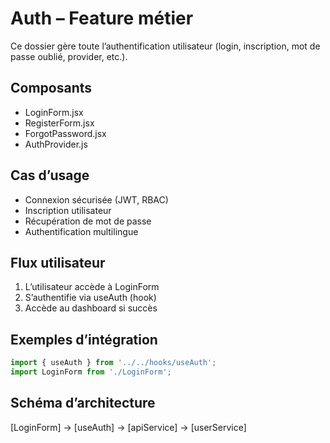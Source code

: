 # Auth – Feature métier

Ce dossier gère toute l’authentification utilisateur (login, inscription, mot de passe oublié, provider, etc.).

## Composants
- LoginForm.jsx
- RegisterForm.jsx
- ForgotPassword.jsx
- AuthProvider.js

## Cas d’usage
- Connexion sécurisée (JWT, RBAC)
- Inscription utilisateur
- Récupération de mot de passe
- Authentification multilingue

## Flux utilisateur
1. L’utilisateur accède à LoginForm
2. S’authentifie via useAuth (hook)
3. Accède au dashboard si succès

## Exemples d’intégration
```jsx
import { useAuth } from '../../hooks/useAuth';
import LoginForm from './LoginForm';
```

## Schéma d’architecture
[LoginForm] → [useAuth] → [apiService] → [userService]
